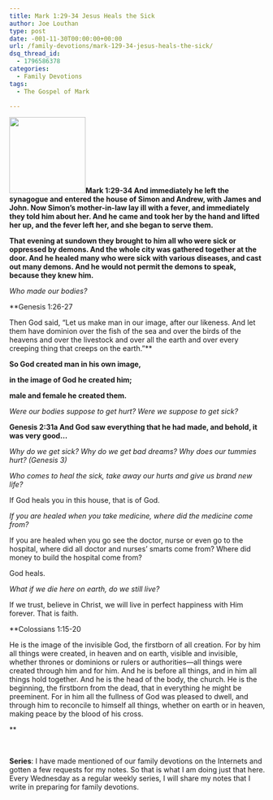 ```yaml
---
title: Mark 1:29-34 Jesus Heals the Sick
author: Joe Louthan
type: post
date: -001-11-30T00:00:00+00:00
url: /family-devotions/mark-129-34-jesus-heals-the-sick/
dsq_thread_id:
  - 1796586378
categories:
  - Family Devotions
tags:
  - The Gospel of Mark

---
```

**[<img class="alignright size-thumbnail wp-image-187" title="healing_sm" alt="" src="https://i1.wp.com/theologic.us/wp-content/uploads/2012/08/healing_sm.jpg?resize=150%2C150" width="150" height="150" srcset="https://i1.wp.com/theologic.us/wp-content/uploads/2012/08/healing_sm.jpg?resize=150%2C150 150w, https://i1.wp.com/theologic.us/wp-content/uploads/2012/08/healing_sm.jpg?zoom=2&resize=150%2C150 300w" sizes="(max-width: 150px) 100vw, 150px" data-recalc-dims="1" />][1]Mark 1:29-34 And immediately he left the synagogue and entered the house of Simon and Andrew, with James and John. Now Simon&#8217;s mother-in-law lay ill with a fever, and immediately they told him about her. And he came and took her by the hand and lifted her up, and the fever left her, and she began to serve them.**

**That evening at sundown they brought to him all who were sick or oppressed by demons. And the whole city was gathered together at the door. And he healed many who were sick with various diseases, and cast out many demons. And he would not permit the demons to speak, because they knew him.**

_Who made our bodies?_
  
**Genesis 1:26-27
  
Then God said, “Let us make man in our image, after our likeness. And let them have dominion over the fish of the sea and over the birds of the heavens and over the livestock and over all the earth and over every creeping thing that creeps on the earth.”**

**So God created man in his own image,**
  
 **in the image of God he created him;**
  
 **male and female he created them.**

_Were our bodies suppose to get hurt? Were we suppose to get sick?_
  
**Genesis 2:31a And God saw everything that he had made, and behold, it was very good…**

_Why do we get sick? Why do we get bad dreams? Why does our tummies hurt? (Genesis 3)_

_Who comes to heal the sick, take away our hurts and give us brand new life?_
  
If God heals you in this house, that is of God.

_If you are healed when you take medicine, where did the medicine come from?_

If you are healed when you go see the doctor, nurse or even go to the hospital, where did all doctor and nurses&#8217; smarts come from? Where did money to build the hospital come from?

God heals.

_What if we die here on earth, do we still live?_
  
If we trust, believe in Christ, we will live in perfect happiness with Him forever. That is faith.

**Colossians 1:15-20
  
He is the image of the invisible God, the firstborn of all creation. For by him all things were created, in heaven and on earth, visible and invisible, whether thrones or dominions or rulers or authorities—all things were created through him and for him. And he is before all things, and in him all things hold together. And he is the head of the body, the church. He is the beginning, the firstborn from the dead, that in everything he might be preeminent. For in him all the fullness of God was pleased to dwell, and through him to reconcile to himself all things, whether on earth or in heaven, making peace by the blood of his cross.
  
** 

&nbsp;

**Series**: I have made mentioned of our family devotions on the Internets and gotten a few requests for my notes. So that is what I am doing just that here. Every Wednesday as a regular weekly series, I will share my notes that I write in preparing for family devotions.

 [1]: https://i1.wp.com/theologic.us/wp-content/uploads/2012/08/healing_sm.jpg